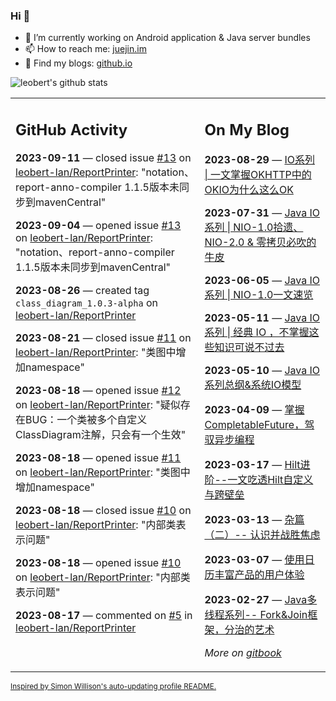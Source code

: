 ### Hi 👋

<!--
**leobert-lan/leobert-lan** is a ✨ _special_ ✨ repository because its `README.md` (this file) appears on your GitHub profile.

Here are some ideas to get you started:

- 🔭 I’m currently working on ...
- 🌱 I’m currently learning ...
- 👯 I’m looking to collaborate on ...
- 🤔 I’m looking for help with ...
- 💬 Ask me about ...
- 📫 How to reach me: ...
- 😄 Pronouns: ...
- ⚡ Fun fact: ...
-->

- 🔭 I’m currently working on Android application & Java server bundles
- 📫 How to reach me: [juejin.im](https://juejin.cn/user/2066737589654327)
- 👀 Find my blogs: [github.io](https://leobert-lan.github.io/)


![leobert's github stats](https://github-readme-stats.vercel.app/api?username=leobert-lan&show_icons=true&count_private=true)

<table><tr><td valign="top" width="60%">

## GitHub Activity
<!-- githubActivity starts -->
**2023-09-11** — closed issue [#13](https://github.com/leobert-lan/ReportPrinter/issues/13) on [leobert-lan/ReportPrinter](https://github.com/leobert-lan/ReportPrinter): "notation、report-anno-compiler 1.1.5版本未同步到mavenCentral"

**2023-09-04** — opened issue [#13](https://github.com/leobert-lan/ReportPrinter/issues/13) on [leobert-lan/ReportPrinter](https://github.com/leobert-lan/ReportPrinter): "notation、report-anno-compiler 1.1.5版本未同步到mavenCentral"

**2023-08-26** — created tag `class_diagram_1.0.3-alpha` on [leobert-lan/ReportPrinter](https://github.com/leobert-lan/ReportPrinter)

**2023-08-21** — closed issue [#11](https://github.com/leobert-lan/ReportPrinter/issues/11) on [leobert-lan/ReportPrinter](https://github.com/leobert-lan/ReportPrinter): "类图中增加namespace"

**2023-08-18** — opened issue [#12](https://github.com/leobert-lan/ReportPrinter/issues/12) on [leobert-lan/ReportPrinter](https://github.com/leobert-lan/ReportPrinter): "疑似存在BUG：一个类被多个自定义ClassDiagram注解，只会有一个生效"

**2023-08-18** — opened issue [#11](https://github.com/leobert-lan/ReportPrinter/issues/11) on [leobert-lan/ReportPrinter](https://github.com/leobert-lan/ReportPrinter): "类图中增加namespace"

**2023-08-18** — closed issue [#10](https://github.com/leobert-lan/ReportPrinter/issues/10) on [leobert-lan/ReportPrinter](https://github.com/leobert-lan/ReportPrinter): "内部类表示问题"

**2023-08-18** — opened issue [#10](https://github.com/leobert-lan/ReportPrinter/issues/10) on [leobert-lan/ReportPrinter](https://github.com/leobert-lan/ReportPrinter): "内部类表示问题"

**2023-08-17** — commented on [#5](https://github.com/leobert-lan/ReportPrinter/issues/5#issuecomment-1681617436) in [leobert-lan/ReportPrinter](https://github.com/leobert-lan/ReportPrinter)
<!-- githubActivity ends -->
</td><td valign="top" width="40%">

## On My Blog
<!-- blog starts -->
**2023-08-29** — [IO系列 | 一文掌握OKHTTP中的OKIO为什么这么OK](https://juejin.cn/post/7271659132380282899)

**2023-07-31** — [Java IO系列 | NIO-1.0拾遗、NIO-2.0 & 零拷贝必吹的牛皮](https://juejin.cn/post/7261162911616581691)

**2023-06-05** — [Java IO 系列 | NIO-1.0一文速览](https://juejin.cn/post/7241118721170702395)

**2023-05-11** — [Java IO系列 | 经典 IO ，不掌握这些知识可说不过去](https://juejin.cn/post/7231804508082159675)

**2023-05-10** — [Java IO 系列总纲&系统IO模型](https://juejin.cn/post/7231540022595141693)

**2023-04-09** — [掌握CompletableFuture，驾驭异步编程](https://juejin.cn/post/7219943233799159864)

**2023-03-17** — [Hilt进阶--一文吃透Hilt自定义与跨壁垒](https://juejin.cn/post/7211400484103749687)

**2023-03-13** — [杂篇（二）-- 认识并战胜焦虑](https://juejin.cn/post/7209906063418949693)

**2023-03-07** — [使用日历丰富产品的用户体验](https://juejin.cn/post/7207648496978657341)

**2023-02-27** — [Java多线程系列-- Fork&Join框架，分治的艺术](https://juejin.cn/post/7204782377348726840)
<!-- blog ends -->
_More on [gitbook](https://leobert-lan.github.io/)_
</td></tr></table>

<sub><a href="https://simonwillison.net/2020/Jul/10/self-updating-profile-readme/">Inspired by Simon Willison's auto-updating profile README.</a></sub>